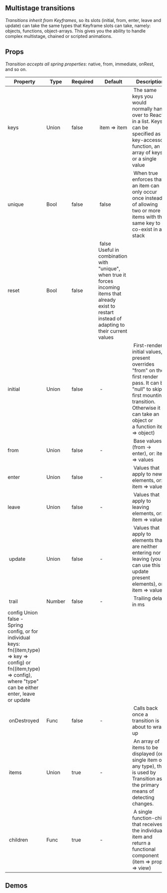 ## Multistage transitions

_Transitions inherit from Keyframes_, so its slots (initial, from, enter, leave and update) can take the same types that Keyframe slots can take, namely: objects, functions, object-arrays. This gives you the ability to handle complex multistage, chained or scripted animations.

## Props

_Transition accepts all spring properties_: native, from, immediate, onRest, and so on.

|  Property                                                                                                                                                                     |  Type   |  Required |  Default                                                                                                                                                 |  Description                                                                                                                                                                                          |
| ----------------------------------------------------------------------------------------------------------------------------------------------------------------------------- | ------- | --------- | -------------------------------------------------------------------------------------------------------------------------------------------------------- | ----------------------------------------------------------------------------------------------------------------------------------------------------------------------------------------------------- |
| keys                                                                                                                                                                          |  Union  |  false    |  item => item                                                                                                                                            |  The same keys you would normally hand over to React in a list. Keys can be specified as a key-accessor function, an array of keys, or a single value                                                 |
| unique                                                                                                                                                                        |  Bool   |  false    |  false                                                                                                                                                   |  When true enforces that an item can only occur once instead of allowing two or more items with the same key to co-exist in a stack                                                                   |
| reset                                                                                                                                                                         |  Bool   |  false    |  false Useful in combination with "unique", when true it forces incoming items that already exist to restart instead of adapting to their current values |
| initial                                                                                                                                                                       |  Union  |  false    |  -                                                                                                                                                       |  First-render initial values, if present overrides "from" on the first render pass. It can be "null" to skip first mounting transition. Otherwise it can take an object or a function item => object) |
| from                                                                                                                                                                          |  Union  |  false    |  -                                                                                                                                                       |  Base values (from -> enter), or: item => values                                                                                                                                                      |
| enter                                                                                                                                                                         |  Union  |  false    |  -                                                                                                                                                       |  Values that apply to new elements, or: item => values                                                                                                                                                |
| leave                                                                                                                                                                         |  Union  |  false    |  -                                                                                                                                                       |  Values that apply to leaving elements, or: item => values                                                                                                                                            |
|  update                                                                                                                                                                       |  Union  |  false    |  -                                                                                                                                                       |  Values that apply to elements that are neither entering nor leaving (you can use this to update present elements), or: item => values                                                                |
|  trail                                                                                                                                                                        |  Number |  false    |  -                                                                                                                                                       |  Trailing delay in ms                                                                                                                                                                                 |
| config Union false - Spring config, or for individual keys: fn((item,type) => key => config) or fn((item,type) => config), where "type" can be either enter, leave or update  |
|  onDestroyed                                                                                                                                                                  |  Func   |  false    |  -                                                                                                                                                       |  Calls back once a transition is about to wrap up                                                                                                                                                     |
|  items                                                                                                                                                                        |  Union  |  true     |  -                                                                                                                                                       |  An array of items to be displayed (or a single item of any type), this is used by Transition as the primary means of detecting changes.                                                              |
|  children                                                                                                                                                                     |  Func   |  true     |  -                                                                                                                                                       |  A single function-child that receives the individual item and return a functional component (item => props => view)                                                                                  |

## Demos
